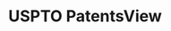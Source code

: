 ---
bigquery: https://console.cloud.google.com/bigquery?p=patents-public-data&d=patentsview&page=dataset
citation: Attribution should be given to PatentsView for use, distribution, or derivative
  works.
code: https://github.com/CSSIP-AIR/PatentsView-Code-Snippets/
contributors: USPTO
cost: None
description: 'PatentsView includes US patent data including raw data (summaries, applications,
  pregrant applications), disambugations of inventors and assignees, and inventor
  gender estimates.  Also foreign priority data, # of figures and sheets, and government
  interest statements.'
documentation: https://patentsview.org/query/builder-faqs
last_edit: 04/06/2022, 06:55:07
location: https://patentsview.org/
maintained_by: USPTO
record_creation_timestamp: 12/2/2020 17:20:46
schema_fields:
- uuid
- latin_name
- role
- fname
- subgroup
- num_sheets
- disamb_inventor_id_20191231
- country
- filename
- section
- disamb_assignee_id_20200331
- county_fips
- action_date
- symbol_position
- latitude
- assignee_id
- deceased
- disamb_inventor_id_20170307
- term_extension
- subclass
- series_code
- male
- organization
- citation_id
- rawlocation_id
- disamb_inventor_id_20180528
- disamb_inventor_id_20181127
- field_id
- disamb_assignee_id_20200929
- ipc_version_indicator
- applicant_type
- category_id
- num
- num_claims
- state_fips
- lawyer_id
- disamb_assignee_id_20200630
- longitude
- title
- _371_date
- text
- gi_statement
- disamb_assignee_id_20190820
- status
- classification_status
- classification_value
- disamb_inventor_id_20171226
- main_group
- classification_level
- location_id
- num_figures
- name_last
- sector_title
- rawinventor_id
- disamb_assignee_id_20181127
- section_id
- group_id
- disamb_assignee_id_20191231
- rule_47
- disamb_inventor_id_20191008
- disamb_assignee_id_20190312
- level_two
- state
- withdrawn
- number
- country_transformed
- male_flag
- f371_date
- term_disclaimer
- doctype
- organization_id
- disamb_inventor_id_20170808
- date
- abstract
- variety
- inventor_id
- name
- term_grant
- rawassignee_id
- group
- city
- _102_date
- latlong
- subgroup_id
- ipc_class
- county
- disamb_inventor_id_20200929
- disamb_inventor_id_20190820
- id
- relkind
- category
- exemplary
- f102_date
- application_id
- disamb_inventor_id_20190312
- sequence
- rel_id
- designation
- classification_data_source
- dependent
- lname
- disamb_inventor_id_20200331
- reldocno
- subsection_id
- level_three
- publication_number
- subcategory_id
- contract_award_number
- disclaimer_date
- name_first
- patent_id
- kind
- disamb_inventor_id_20201229
- doc_type
- length
- lapse_of_patent
- subclass_id
- disamb_inventor_id_20200630
- type
- disamb_inventor_id_20171003
- field_title
- disamb_assignee_id_20191008
- mainclass_id
- attribution_status
- level_one
shortname: patentsview
tags:
- disambiguation
- United States
- gender
terms_of_use: Creative Commons Attribution 4.0 International License.
timeframe: 1963-1999
title: USPTO PatentsView
uuid: cf1780b1-e265-4e49-8d1d-83b9cfe0fd9a
---